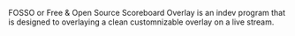 FOSSO or Free & Open Source Scoreboard Overlay is an indev program that is designed to overlaying a clean customnizable overlay on a live stream.
